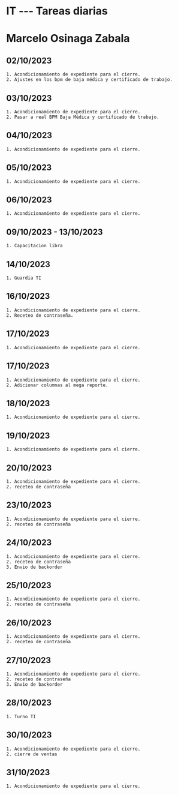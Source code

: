 # IT --- Tareas diarias
# Marcelo Osinaga Zabala
## 02/10/2023
    1. Acondicionamiento de expediente para el cierre.
    2. Ajustes en los bpm de baja médica y certificado de trabajo.
## 03/10/2023
    1. Acondicionamiento de expediente para el cierre.
    2. Pasar a real BPM Baja Médica y certificado de trabajo.  
## 04/10/2023
    1. Acondicionamiento de expediente para el cierre.
## 05/10/2023
    1. Acondicionamiento de expediente para el cierre.
## 06/10/2023
    1. Acondicionamiento de expediente para el cierre.
## 09/10/2023 - 13/10/2023
    1. Capacitacion libra
## 14/10/2023  
    1. Guardia TI
## 16/10/2023
    1. Acondicionamiento de expediente para el cierre.
    2. Receteo de contraseña.
## 17/10/2023
    1. Acondicionamiento de expediente para el cierre.
## 17/10/2023
    1. Acondicionamiento de expediente para el cierre.
    2. Adicionar columnas al mega reporte.
## 18/10/2023
    1. Acondicionamiento de expediente para el cierre.
## 19/10/2023
    1. Acondicionamiento de expediente para el cierre.
## 20/10/2023
    1. Acondicionamiento de expediente para el cierre.
    2. receteo de contraseña
## 23/10/2023
    1. Acondicionamiento de expediente para el cierre.
    2. receteo de contraseña
## 24/10/2023
    1. Acondicionamiento de expediente para el cierre.
    2. receteo de contraseña
    3. Envio de backorder
## 25/10/2023
    1. Acondicionamiento de expediente para el cierre.
    2. receteo de contraseña
## 26/10/2023
    1. Acondicionamiento de expediente para el cierre.
    2. receteo de contraseña
## 27/10/2023
    1. Acondicionamiento de expediente para el cierre.
    2. receteo de contraseña
    3. Envio de backorder
## 28/10/2023
    1. Turno TI 
## 30/10/2023
    1. Acondicionamiento de expediente para el cierre.
    2. cierre de ventas
## 31/10/2023
    1. Acondicionamiento de expediente para el cierre.